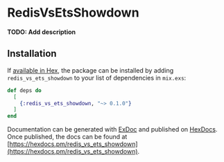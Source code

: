 # RedisVsEtsShowdown

**TODO: Add description**

## Installation

If [available in Hex](https://hex.pm/docs/publish), the package can be installed
by adding `redis_vs_ets_showdown` to your list of dependencies in `mix.exs`:

```elixir
def deps do
  [
    {:redis_vs_ets_showdown, "~> 0.1.0"}
  ]
end
```

Documentation can be generated with [ExDoc](https://github.com/elixir-lang/ex_doc)
and published on [HexDocs](https://hexdocs.pm). Once published, the docs can
be found at [https://hexdocs.pm/redis_vs_ets_showdown](https://hexdocs.pm/redis_vs_ets_showdown).

